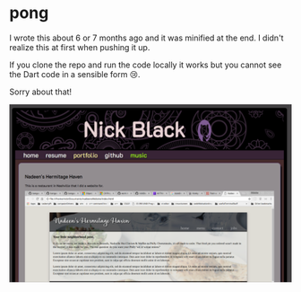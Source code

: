# pong

I wrote this about 6 or 7 months ago and it was minified at the end.  I didn't realize this at first when pushing it up.

If you clone the repo and run the code locally it works but you cannot see the Dart code in a sensible form 😢.

Sorry about that!

![nick black code](https://github.com/nickBlack4/nick-black-code-portfolio/blob/master/portfolio.png "Portfolio website")
